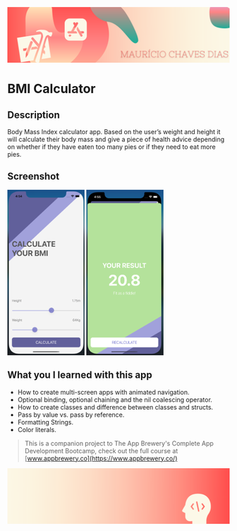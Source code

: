 
![Begin Banner](Documentation/readme-begin-banner-mau.png)

#  BMI Calculator
 

## Description

Body Mass Index calculator app. Based on the user’s weight and height it will calculate their body mass and give a piece of health advice depending on whether if they have eaten too many pies or if they need to eat more pies. 


## Screenshot

<img src= Documentation/ScreenShot1.png  height="375" width="175">   <img src= Documentation/ScreenShot2.png height="375" width="175">



## What you I learned with this app

* How to create multi-screen apps with animated navigation.
* Optional binding, optional chaining and the nil coalescing operator.
* How to create classes and difference between classes and structs. 
* Pass by value vs. pass by reference. 
* Formatting Strings. 
* Color literals.



>This is a companion project to The App Brewery's Complete App Development Bootcamp, check out the full course at [www.appbrewery.co](https://www.appbrewery.co/)

![End Banner](Documentation/readme-end-banner-mau.png)
